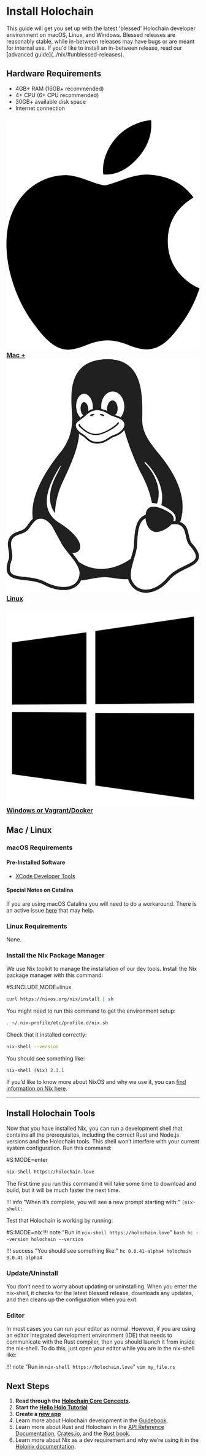 # Install Holochain

<div markdown="1" class="coreconcepts-intro">
This guide will get you set up with the latest 'blessed' Holochain developer environment on macOS, Linux, and Windows. Blessed releases are reasonably stable, while in-between releases may have bugs or are meant for internal use. If you'd like to install an in-between release, read our [advanced guide](../nix/#unblessed-releases).
</div>

## Hardware Requirements

* 4GB+ RAM (16GB+ recommended)
* 4+ CPU (6+ CPU recommended)
* 30GB+ available disk space
* Internet connection

<div class="h-tile-container tile-tabs">
    <div class="h-tile">
        <a href="javascript:rudrSwitchTab('tab_1', 'content_1');" id="tab_1" class="tabmenu active" onclick="window.open(this.href,'_self'); return false;">
            <h3><img src="/docs/custom/icon-apple.svg"> Mac + <img src="/docs/custom/icon-linux.svg" class="linux"> Linux</h3>
        </a>
    </div>
    <div class="h-tile">
        <a href="javascript:rudrSwitchTab('tab_2', 'content_2');" id="tab_2" class="tabmenu" onclick="window.open(this.href,'_self'); return false;">
            <h3><img src="/docs/custom/icon-windows.svg"> Windows <span>or Vagrant/Docker</span></h3>
        </a>
    </div>
</div>

<div markdown="1" class="tabcontent" id="content_1">

## Mac / Linux

### macOS Requirements

#### Pre-Installed Software

* [XCode Developer Tools](https://apps.apple.com/us/app/xcode/id497799835?mt=12)

#### Special Notes on Catalina

If you are using macOS Catalina you will need to do a workaround. There is an active issue [here](https://github.com/NixOS/nix/issues/2925) that may help.

### Linux Requirements

None.

### Install the Nix Package Manager

We use Nix toolkit to manage the installation of our dev tools. Install the Nix package manager with this command:

\#S:INCLUDE,MODE=linux
```bash
curl https://nixos.org/nix/install | sh
```

You might need to run this command to get the environment setup:

```bash
. ~/.nix-profile/etc/profile.d/nix.sh
```

Check that it installed correctly:

```bash
nix-shell --version
```

You should see something like:

```
nix-shell (Nix) 2.3.1
```

If you’d like to know more about NixOS and why we use it, you can [find information on Nix here](../nix/).

</div>

<div markdown="1" class="tabcontent" id="content_2" style="display:none;">

## Windows

### Requirements

* Windows 8+
* Powershell 2.0+
* [Vagrant](https://releases.hashicorp.com/vagrant/2.2.4/vagrant_2.2.4_x86_64.msi)
* [VirtualBox](https://download.virtualbox.org/virtualbox/6.0.8/VirtualBox-6.0.8-130520-Win.exe)
* [Vagrant nixos plugin](https://github.com/nix-community/vagrant-nixos-plugin)

### Windows Environment Setup

Holochain development uses the same tools across Mac, Windows, and Linux. However, the Nix toolkit, which we use to install and manage those tools, only works natively on Mac and Linux. We expect this to change in the future. [NixOS for Windows is in active development!](https://github.com/NixOS/nixpkgs/issues/30391) In the meantime, you will need to work with a virtual machine.

The process is similar to working with a local web server. There are Holochain-optimized options for both [Docker](https://github.com/NixOS/nixpkgs/issues/30391) and [Vagrant](https://github.com/NixOS/nixpkgs/issues/30391).

#### This guide explains using NixOS with Vagrant/VirtualBox.

!!! note
    All these commands assume Windows PowerShell 2.0+. The basic process is the same for both Windows 8 and Windows 10.

Create a new folder:

```powershell
mkdir holochain-vagrant
```

Move into the new folder:

```powershell
cd holochain-vagrant
```

Copy the basic, Holochain-optimised Vagrant file:

```powershell
wget https://gist.githubusercontent.com/thedavidmeister/8e92696538fe04cf6b44552e14d29195/raw/4dcb83b983e8dcd2f5db213b0cde5a533af556a6/Vagrantfile -outfile Vagrantfile
```

Add the Vagrant NixOS plugin if you don't already have it:

```powershell
vagrant plugin install vagrant-nixos-plugin
```

Download and boot the box:

```powershell
vagrant up
```

SSH into the box:

```powershell
vagrant ssh
```

Move into the shared folder

```powershell
cd /vagrant
```

Check that it installed correctly:

```powershell
nix-shell --version
```

!!! success "You should see something like:"
    ```
    nix-shell (Nix) 2.2.2
    ```

If you’d like to know more about Nix and why we use it, you can <a href="../nix/">find information on Nix here</a>. If you’d like to know more the Windows / Vagrant setup you can <a href="../vagrant/">find information here</a>.

</div>

---

## Install Holochain Tools

Now that you have installed Nix, you can run a development shell that contains all the prerequisites, including the correct Rust and Node.js versions and the Holochain tools. This shell won’t interfere with your current system configuration. Run this command:

\#S:MODE=enter
```bash
nix-shell https://holochain.love
```

The first time you run this command it will take some time to download and build, but it will be much faster the next time.

!!! info "When it’s complete, you will see a new prompt starting with:"
    ```
    [nix-shell:
    ```

Test that Holochain is working by running:

\#S:MODE=nix
!!! note "Run in `nix-shell https://holochain.love`"
    ```bash
    hc --version
    holochain --version
    ```

!!! success "You should see something like:"
    ```
    hc 0.0.41-alpha4
    holochain 0.0.41-alpha4
    ```

### Update/Uninstall

You don’t need to worry about updating or uninstalling. When you enter the nix-shell, it checks for the latest blessed release, downloads any updates, and then cleans up the configuration when you exit.

### Editor

In most cases you can run your editor as normal. However, if you are using an editor integrated development environment (IDE) that needs to communicate with the Rust compiler, then you should launch it from inside the nix-shell. To do this, just open your editor while you are in the nix-shell like:

!!! note "Run in `nix-shell https://holochain.love`"
    ```
    vim my_file.rs
    ```

## Next Steps

1. __Read through the [Holochain Core Concepts](../concepts/).__
2. __Start the [Hello Holo Tutorial](../tutorials/coreconcepts/hello_holo)__
3. __Create a [new app](../create-new-app)__
4. Learn more about Holochain development in the [Guidebook](../guide/welcome/).
5. Learn more about Rust and Holochain in the [API Reference Documentation](../api/), [Crates.io](https://crates.io/search?q=Holochain), and the [Rust book](https://doc.rust-lang.org/book/).
6. Learn more about Nix as a dev requirement and why we’re using it in the [Holonix documentation](https://docs.holochain.love).

<script>
function rudrSwitchTab(rudr_tab_id, rudr_tab_content) {
    // first of all we get all tab content blocks (I think the best way to get them by class names)
    var x = document.getElementsByClassName("tabcontent");
    var i;
    for (i = 0; i < x.length; i++) {
        x[i].style.display = 'none'; // hide all tab content
    }
    document.getElementById(rudr_tab_content).style.display = 'block'; // display the content of the tab we need

    // now we get all tab menu items by class names (use the next code only if you need to highlight current tab)
    var x = document.getElementsByClassName("tabmenu");
    var i;
    for (i = 0; i < x.length; i++) {
        x[i].className = 'tabmenu';
    }
    document.getElementById(rudr_tab_id).className = 'tabmenu active';
}
</script>

